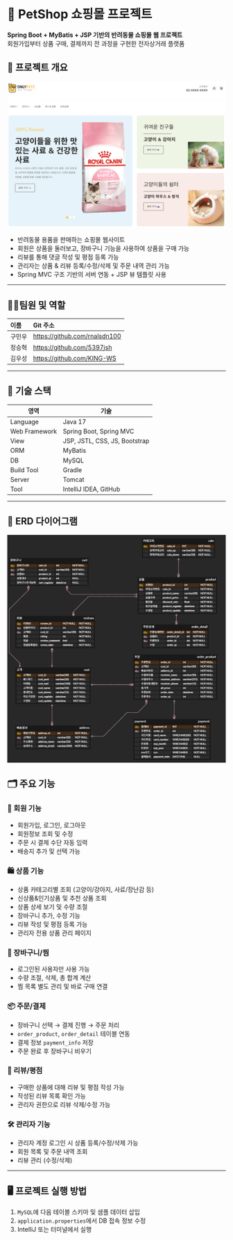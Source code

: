 # 🐾 PetShop 쇼핑몰 프로젝트

**Spring Boot + MyBatis + JSP 기반의 반려동물 쇼핑몰 웹 프로젝트**  
회원가입부터 상품 구매, 결제까지 전 과정을 구현한 전자상거래 플랫폼

## 📌 프로젝트 개요

<img src="imgs/readme/mainpage.png" alt="메인 화면" width="700"/>

- 반려동물 용품을 판매하는 쇼핑몰 웹사이트
- 회원은 상품을 둘러보고, 장바구니 기능을 사용하여 상품을 구매 가능
- 리뷰를 통해 댓글 작성 및 평점 등록 가능
- 관리자는 상품 & 리뷰 등록/수정/삭제 및 주문 내역 관리 가능
- Spring MVC 구조 기반의 서버 연동 + JSP 뷰 템플릿 사용


***
## 🧑‍💻팀원 및 역할
|이름| Git 주소                        |
|:----|:------------------------------|
|구민우| https://github.com/rnalsdn100 |
|정승혁| https://github.com/5397jsh |
|김우성| https://github.com/KING-WS   |
***



## 🧱 기술 스택

| 영역 | 기술 |
|------|------|
| Language | Java 17 |
| Web Framework | Spring Boot, Spring MVC |
| View | JSP, JSTL, CSS, JS, Bootstrap |
| ORM | MyBatis |
| DB | MySQL |
| Build Tool | Gradle |
| Server | Tomcat |
| Tool | IntelliJ IDEA, GitHub |

---

## 🧾 ERD 다이어그램

<img src="imgs/readme/erd.png" alt="ERD" width="600"/>

## 🗂 주요 기능

### 👤 회원 기능
- 회원가입, 로그인, 로그아웃
- 회원정보 조회 및 수정
- 주문 시 결제 수단 자동 입력
- 배송지 추가 및 선택 가능

### 🛍 상품 기능
- 상품 카테고리별 조회 (고양이/강아지, 사료/장난감 등)
- 신상품&인기상품 및 추천 상품 조회
- 상품 상세 보기 및 수량 조절
- 장바구니 추가, 수정 기능
- 리뷰 작성 및 평점 등록 가능
- 관리자 전용 상품 관리 페이지

### 🛒 장바구니/찜
- 로그인된 사용자만 사용 가능
- 수량 조절, 삭제, 총 합계 계산
- 찜 목록 별도 관리 및 바로 구매 연결

### 📦 주문/결제
- 장바구니 선택 → 결제 진행 → 주문 처리
- `order_product`, `order_detail` 테이블 연동
- 결제 정보 `payment_info` 저장
- 주문 완료 후 장바구니 비우기

### 📝 리뷰/평점
- 구매한 상품에 대해 리뷰 및 평점 작성 가능
- 작성된 리뷰 목록 확인 가능
- 관리자 권한으로 리뷰 삭제/수정 가능

### 🛠 관리자 기능
- 관리자 계정 로그인 시 상품 등록/수정/삭제 가능
- 회원 목록 및 주문 내역 조회
- 리뷰 관리 (수정/삭제)

---


## 🖥 프로젝트 실행 방법

1. `MySQL`에 다음 테이블 스키마 및 샘플 데이터 삽입
2. `application.properties`에서 DB 접속 정보 수정
3. IntelliJ 또는 터미널에서 실행  
